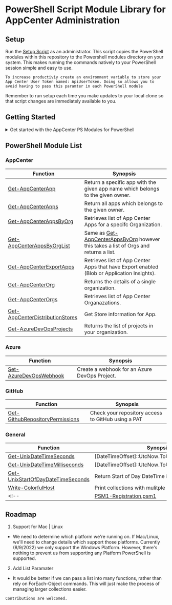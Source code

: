 # PowerShell Script Module Library for AppCenter Administration

## Setup
Run the [Setup Script](/Setup.ps1) as an administrator. This script copies the PowerShell modules within this repository to the Powershell modules directory on your system. This makes running the commands natively to your PowerShell session simple and easy to use. 

``` To increase productiviy create an environment variable to store your App Center User Token named: ApiUserToken. Doing so allows you to avoid having to pass this paramter in each PowerShell module ```

Remember to run setup each time you make updates to your local clone so that script changes are immediately available to you. 

## Getting Started
<details>
<summary>
    Get started with the AppCenter PS Modules for PowerShell
</summary>

### Populate Your Organizations
``` $orgs = Get-AppCenterOrgs ```

### Populate Your Apps
``` $apps = $orgs | ForEach-Object { Get-AppCenterApps -OrgName $_.name } ```

### Get Status of All Export Services
1. Populate a list of Apps with one ore more export services enabled

    ``` $exportApps = $apps | ForEach-Object { Get-AppCenterExportApps -OrgName $_.owner.name -AppName $_.name } ```

2. Show a complete list of Export Details

    ``` $exportApps.ExportDetails  ```

3. Examine only "BlobStorage" Export details

    ``` $exportApps | Where-Object { $_.ExportDetails.values.export_type -eq "BlobStorage" } ```

4. Exammine only "AppInsights" Export Details

    ``` $exportApps | Where-Object { $_.ExportDetails.values.export_type -eq "AppInsights" } ```

### Remove-AppCenterExport Service
``` Warning: This step will remove, not disable, the export service if it exists ```

1. Create a Temp variable from $exportApps

    ``` $sampleApp = $exportApps | Where-Object { $_.ExportDetails.values.export_type -eq "BlobStorage" } | Select-Object -First 1 ```

2. Remove the Export Services

    ``` $sampleApp.ExportDetails.Values | ForEach-Object { Remove-AppCenterExport -AppName $sampleApp.AppName -OrgName $sampleApp.Owner -Export_Config_Id $_.id} ```

3. Check the results of removal export operation

    ``` Get-AppCenterApp -OrgName "" -AppName "" ```

</details>

## PowerShell Module List

### AppCenter 
| Function | Synopsis |
|----------|----------|
|[Get-AppCenterApp](/Get-AppCenterApp.psm1) | Return a specific app with the given app name which belongs to the given owner. |
|[Get-AppCenterApps](/Get-AppCenterApps.psm1) | Return all apps which belongs to the given owner. |
|[Get-AppCenterAppsByOrg](/Get-AppCenterAppsByOrg.psm1) | Retrieves list of App Center Apps for a specifc Organization. |
|[Get-AppCenterAppsByOrgList](/Get-AppCenterAppsByOrg.psm1)| Same as [Get-AppCenterAppsByOrg](/Get-AppCenterAppsByOrg.psm1) however this takes a list of Orgs and returns a list.
|[Get-AppCenterExportApps](/Get-AppCenterExportApps.psm1) | Retrieves list of App Center Apps that have Export enabled (Blob or Application Insights). |
|[Get-AppCenterOrg](/Get-AppCenterOrg.psm1) | Returns the details of a single organization. |
|[Get-AppCenterOrgs](/Get-AppCenterOrgs.psm1) | Retrieves list of App Center Organazations. |
|[Get-AppCenterDistributionStores](/Get-AppCenterDistributionStores.psm1) | Get Store information for App. |
|[Get-AzureDevOpsProjects](/Get-AzureDevOpsProjects.psm1) | Returns the list of projects in your organization. |

### Azure

| Function | Synopsis |
|----------|----------|
|[Set-AzureDevOpsWebhook](/Set-AzureDevOpsWebhook.psm1) | Create a webhook for an Azure DevOps Project. |

### GitHub

| Function | Synopsis |
|----------|----------|
|[Get-GithubRepositoryPermissions](/Get-GithubRepositoryPermissions.psm1) | Check your repository access to GitHub using a PAT |

### General

| Function | Synopsis |
|----------|----------|
|[Get-UnixDateTimeSeconds](/Get-UnixDateTimeSeconds.psm1) | [DateTimeOffset]::UtcNow.ToUnixTimeSeconds()
|[Get-UnixDateTimeMilliseconds](/Get-UnixDateTimeSeconds.psm1) | [DateTimeOffset]::UtcNow.ToUnixTimeMilliseconds() |
|[Get-UnixStartOfDayDateTimeSeconds](/Get-UnixStartOfDayDateTimeSeconds.psm1) | Return Start of Day DateTime in Seconds
|[Write-ColorfulHost](/Write-ColorfulHost.psm1) | Print collections with mulitple colors |
<!-- |[PSM1-Registration.psm1](/PSM1-Registration.psm1) | Register or Unregister all PSM1 modules within a single directory. Also show list of currently instaled PSM1 modules. | -->


## Roadmap

1. Support for Mac | Linux
* We need to determine which platform we're running on. If Mac/Linux, we'll need to change details which support those platforms. Currently (8/9/2022) we only support the Windows Platform. However, there's nothing to prevent us from supporting any Platform PowerShell is supported. 

2. Add List Paramater
* It would be better if we can pass a list into many functions, rather than rely on ForEach-Object commands. This will just make the process of managing larger collections easier.

``` Contributions are welcomed. ```